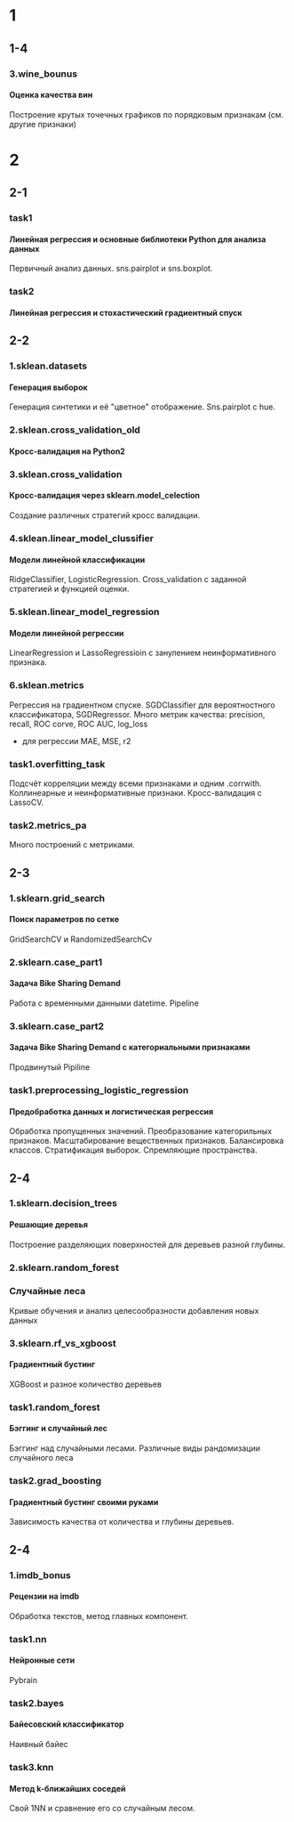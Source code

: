 # 1
## 1-4

### 3.wine_bounus
#### Оценка качества вин
Построение крутых точечных графиков по порядковым признакам (см. другие признаки)

# 2
## 2-1

### task1
#### Линейная регрессия и основные библиотеки Python для анализа данных
Первичный анализ данных. sns.pairplot и sns.boxplot.

### task2
#### Линейная регрессия и стохастический градиентный спуск

## 2-2

### 1.sklean.datasets
#### Генерация выборок
Генерация синтетики и её "цветное" отображение. Sns.pairplot c hue.

### 2.sklean.cross_validation_old
#### Кросс-валидация на Python2 

### 3.sklean.cross_validation
#### Кросс-валидация через sklearn.model_celection
Создание различных стратегий кросс валидации. 

### 4.sklean.linear_model_clussifier
#### Модели линейной классификации
RidgeClassifier, LogisticRegression.
Cross_validation с заданной стратегией и функцией оценки.

### 5.sklean.linear_model_regression
#### Модели линейной регрессии
LinearRegression и LassoRegressioin с занулением неинформативного признака.

### 6.sklean.metrics
Регрессия на градиентном спуске.
SGDClassifier для вероятностного классификатора, SGDRegressor.
Много метрик качества: precision, recall, ROC corve, ROC AUC, log_loss
+ для регрессии MAE, MSE, r2


### task1.overfitting_task
Подсчёт корреляции между всеми признаками и одним .corrwith.
Коллинеарные и неинформативные признаки.
Кросс-валидация с LassoCV.

### task2.metrics_pa
Много построений с метриками.

## 2-3

### 1.sklearn.grid_search
#### Поиск параметров по сетке
GridSearchCV и RandomizedSearchCv

### 2.sklearn.case_part1
#### Задача Bike Sharing Demand
Работа с временными данными datetime. Pipeline

### 3.sklearn.case_part2
#### Задача Bike Sharing Demand с категориальными признаками
Продвинутый Pipiline

### task1.preprocessing_logistic_regression
#### Предобработка данных и логистическая регрессия
Обработка пропущенных значений. 
Преобразование категорильных признаков.
Масштабирование вещественных признаков.
Балансировка классов.
Стратификация выборок.
Спремляющие пространства.

## 2-4
### 1.sklearn.decision_trees
#### Решающие деревья
Построение разделяющих поверхностей для деревьев разной глубины.

### 2.sklearn.random_forest
### Случайные леса
Кривые обучения и анализ целесообразности добавления новых данных

### 3.sklearn.rf_vs_xgboost
#### Градиентный бустинг
XGBoost и разное количество деревьев

### task1.random_forest
#### Бэггинг и случайный лес
Бэггинг над случайными лесами.
Различные виды рандомизации случайного леса

### task2.grad_boosting
#### Градиентный бустинг своими руками
Зависимость качества от количества и глубины деревьев.


## 2-4
### 1.imdb_bonus
#### Рецензии на imdb
Обработка текстов, метод главных компонент.

### task1.nn
#### Нейронные сети
Pybrain

### task2.bayes
#### Байесовский классификатор
Наивный байес

### task3.knn
#### Метод k-ближайших соседей
Свой 1NN и сравнение его со случайным лесом.


